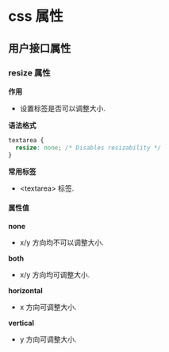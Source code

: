 # css 属性

## 用户接口属性

### resize 属性

**作用**

- 设置标签是否可以调整大小.

**语法格式**

```css
textarea {
  resize: none; /* Disables resizability */
}
```

**常用标签**

- \<textarea\> 标签.

#### 属性值

**none**

- x/y 方向均不可以调整大小.

**both**

- x/y 方向均可调整大小.

**horizontal**

- x 方向可调整大小.

**vertical**

- y 方向可调整大小.
